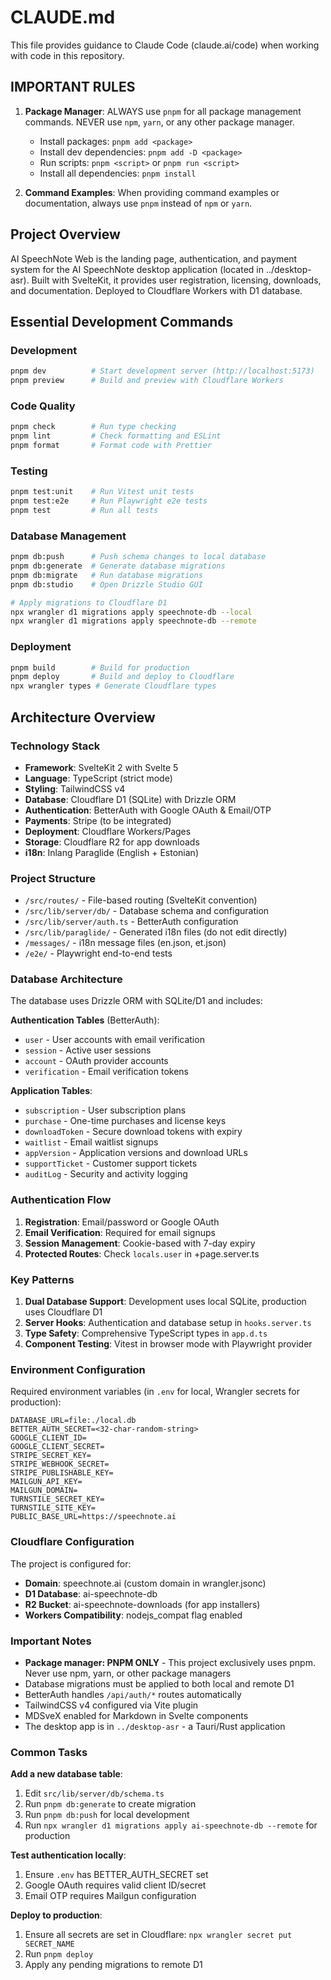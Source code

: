 # CLAUDE.md

This file provides guidance to Claude Code (claude.ai/code) when working with code in this repository.

## IMPORTANT RULES

1. **Package Manager**: ALWAYS use `pnpm` for all package management commands. NEVER use `npm`, `yarn`, or any other package manager.
   - Install packages: `pnpm add <package>`
   - Install dev dependencies: `pnpm add -D <package>`
   - Run scripts: `pnpm <script>` or `pnpm run <script>`
   - Install all dependencies: `pnpm install`

2. **Command Examples**: When providing command examples or documentation, always use `pnpm` instead of `npm` or `yarn`.

## Project Overview

AI SpeechNote Web is the landing page, authentication, and payment system for the AI SpeechNote desktop application (located in ../desktop-asr). Built with SvelteKit, it provides user registration, licensing, downloads, and documentation. Deployed to Cloudflare Workers with D1 database.

## Essential Development Commands

### Development

```bash
pnpm dev          # Start development server (http://localhost:5173)
pnpm preview      # Build and preview with Cloudflare Workers
```

### Code Quality

```bash
pnpm check        # Run type checking
pnpm lint         # Check formatting and ESLint
pnpm format       # Format code with Prettier
```

### Testing

```bash
pnpm test:unit    # Run Vitest unit tests
pnpm test:e2e     # Run Playwright e2e tests
pnpm test         # Run all tests
```

### Database Management

```bash
pnpm db:push      # Push schema changes to local database
pnpm db:generate  # Generate database migrations
pnpm db:migrate   # Run database migrations
pnpm db:studio    # Open Drizzle Studio GUI

# Apply migrations to Cloudflare D1
npx wrangler d1 migrations apply speechnote-db --local
npx wrangler d1 migrations apply speechnote-db --remote
```

### Deployment

```bash
pnpm build        # Build for production
pnpm deploy       # Build and deploy to Cloudflare
npx wrangler types # Generate Cloudflare types
```

## Architecture Overview

### Technology Stack

- **Framework**: SvelteKit 2 with Svelte 5
- **Language**: TypeScript (strict mode)
- **Styling**: TailwindCSS v4
- **Database**: Cloudflare D1 (SQLite) with Drizzle ORM
- **Authentication**: BetterAuth with Google OAuth & Email/OTP
- **Payments**: Stripe (to be integrated)
- **Deployment**: Cloudflare Workers/Pages
- **Storage**: Cloudflare R2 for app downloads
- **i18n**: Inlang Paraglide (English + Estonian)

### Project Structure

- `/src/routes/` - File-based routing (SvelteKit convention)
- `/src/lib/server/db/` - Database schema and configuration
- `/src/lib/server/auth.ts` - BetterAuth configuration
- `/src/lib/paraglide/` - Generated i18n files (do not edit directly)
- `/messages/` - i18n message files (en.json, et.json)
- `/e2e/` - Playwright end-to-end tests

### Database Architecture

The database uses Drizzle ORM with SQLite/D1 and includes:

**Authentication Tables** (BetterAuth):

- `user` - User accounts with email verification
- `session` - Active user sessions
- `account` - OAuth provider accounts
- `verification` - Email verification tokens

**Application Tables**:

- `subscription` - User subscription plans
- `purchase` - One-time purchases and license keys
- `downloadToken` - Secure download tokens with expiry
- `waitlist` - Email waitlist signups
- `appVersion` - Application versions and download URLs
- `supportTicket` - Customer support tickets
- `auditLog` - Security and activity logging

### Authentication Flow

1. **Registration**: Email/password or Google OAuth
2. **Email Verification**: Required for email signups
3. **Session Management**: Cookie-based with 7-day expiry
4. **Protected Routes**: Check `locals.user` in +page.server.ts

### Key Patterns

1. **Dual Database Support**: Development uses local SQLite, production uses Cloudflare D1
2. **Server Hooks**: Authentication and database setup in `hooks.server.ts`
3. **Type Safety**: Comprehensive TypeScript types in `app.d.ts`
4. **Component Testing**: Vitest in browser mode with Playwright provider

### Environment Configuration

Required environment variables (in `.env` for local, Wrangler secrets for production):

```env
DATABASE_URL=file:./local.db
BETTER_AUTH_SECRET=<32-char-random-string>
GOOGLE_CLIENT_ID=
GOOGLE_CLIENT_SECRET=
STRIPE_SECRET_KEY=
STRIPE_WEBHOOK_SECRET=
STRIPE_PUBLISHABLE_KEY=
MAILGUN_API_KEY=
MAILGUN_DOMAIN=
TURNSTILE_SECRET_KEY=
TURNSTILE_SITE_KEY=
PUBLIC_BASE_URL=https://speechnote.ai
```

### Cloudflare Configuration

The project is configured for:

- **Domain**: speechnote.ai (custom domain in wrangler.jsonc)
- **D1 Database**: ai-speechnote-db
- **R2 Bucket**: ai-speechnote-downloads (for app installers)
- **Workers Compatibility**: nodejs_compat flag enabled

### Important Notes

- **Package manager: PNPM ONLY** - This project exclusively uses pnpm. Never use npm, yarn, or other package managers
- Database migrations must be applied to both local and remote D1
- BetterAuth handles `/api/auth/*` routes automatically
- TailwindCSS v4 configured via Vite plugin
- MDSveX enabled for Markdown in Svelte components
- The desktop app is in `../desktop-asr` - a Tauri/Rust application

### Common Tasks

**Add a new database table**:

1. Edit `src/lib/server/db/schema.ts`
2. Run `pnpm db:generate` to create migration
3. Run `pnpm db:push` for local development
4. Run `npx wrangler d1 migrations apply ai-speechnote-db --remote` for production

**Test authentication locally**:

1. Ensure `.env` has BETTER_AUTH_SECRET set
2. Google OAuth requires valid client ID/secret
3. Email OTP requires Mailgun configuration

**Deploy to production**:

1. Ensure all secrets are set in Cloudflare: `npx wrangler secret put SECRET_NAME`
2. Run `pnpm deploy`
3. Apply any pending migrations to remote D1
